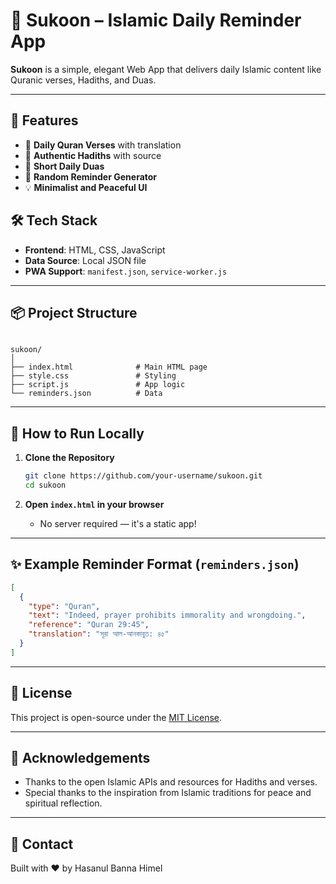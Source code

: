 # 🌙 Sukoon – Islamic Daily Reminder App

**Sukoon** is a simple, elegant Web App that delivers daily Islamic content like Quranic verses, Hadiths, and Duas. 

---

## 🕌 Features

- 📖 **Daily Quran Verses** with translation
- 📜 **Authentic Hadiths** with source
- 🤲 **Short Daily Duas**
- 🔁 **Random Reminder Generator**
- 💡 **Minimalist and Peaceful UI**



## 🛠️ Tech Stack

- **Frontend**: HTML, CSS, JavaScript
- **Data Source**: Local JSON file
- **PWA Support**: `manifest.json`, `service-worker.js`

---

## 📦 Project Structure

```

sukoon/
│
├── index.html              # Main HTML page
├── style.css               # Styling
├── script.js               # App logic
└── reminders.json          # Data
````

---

## 🚀 How to Run Locally

1. **Clone the Repository**
   ```bash
   git clone https://github.com/your-username/sukoon.git
   cd sukoon
    ````

2. **Open `index.html` in your browser**

   * No server required — it's a static app!

---



## ✨ Example Reminder Format (`reminders.json`)

```json
[
  {
    "type": "Quran",
    "text": "Indeed, prayer prohibits immorality and wrongdoing.",
    "reference": "Quran 29:45",
    "translation": "সূরা আল-আনকাবুত: ৪৫"
  }
]
```
---
## 📜 License

This project is open-source under the [MIT License](LICENSE).

---

## 🙏 Acknowledgements

* Thanks to the open Islamic APIs and resources for Hadiths and verses.
* Special thanks to the inspiration from Islamic traditions for peace and spiritual reflection.

---

## 📧 Contact

Built with ❤️ by Hasanul Banna Himel